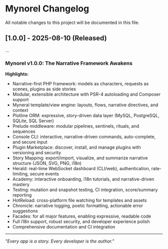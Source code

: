 # Mynorel Changelog

All notable changes to this project will be documented in this file.

## [1.0.0] - 2025-08-10 (Released)
...
### Mynorel v1.0.0: The Narrative Framework Awakens

**Highlights:**
- Narrative-first PHP framework: models as characters, requests as scenes, plugins as side stories
- Modular, extensible architecture with PSR-4 autoloading and Composer support
- Myneral template/view engine: layouts, flows, narrative directives, and context
- Plotline ORM: expressive, story-driven data layer (MySQL, PostgreSQL, SQLite, SQL Server)
- Prelude middleware: modular pipelines, sentinels, rituals, and sequences
- Console CLI: interactive, narrative-driven commands, auto-complete, and secure input
- Plugin Marketplace: discover, install, and manage plugins with versioning and security
- Story Mapping: export/import, visualize, and summarize narrative structure (JSON, SVG, PNG, i18n)
- Herald: real-time WebSocket dashboard (CLI/web), authentication, rate-limiting, secure events
- Academy: interactive onboarding, i18n tutorials, and narrative-driven mastery
- Testing: mutation and snapshot testing, CI integration, score/summary reporting
- HotReload: cross-platform file watching for templates and assets
- Chronicle: narrative logging, poetic formatting, actionable error suggestions
- Facades: for all major features, enabling expressive, readable code
- Full i18n support, robust security, and developer experience polish
- Comprehensive documentation and CI integration

---
*"Every app is a story. Every developer is the author."*

